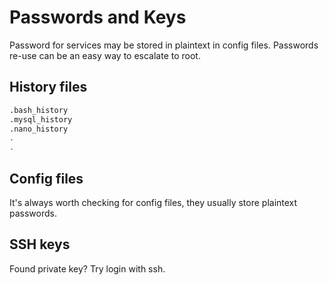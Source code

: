 # Passwords and Keys

Password for services may be stored in plaintext in config files. Passwords re-use can be an easy way to escalate to root.

## History files

```bash
.bash_history
.mysql_history
.nano_history
.
.
```

## Config files

It's always worth checking for config files, they usually store plaintext passwords.

## SSH keys

Found private key? Try login with ssh.
